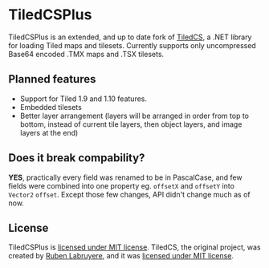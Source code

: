 # TiledCSPlus

TiledCSPlus is an extended, and up to date fork of [TiledCS](https://github.com/TheBoneJarmer/TiledCS), a .NET library for loading Tiled maps and tilesets. Currently supports only uncompressed Base64 encoded .TMX maps and .TSX tilesets.

## Planned features
* Support for Tiled 1.9 and 1.10 features.
* Embedded tilesets
* Better layer arrangement (layers will be arranged in order from top to bottom, instead of current tile layers, then object layers, and image layers at the end)

## Does it break compability?
**YES**, practically every field was renamed to be in PascalCase, and few fields were combined into one property eg. `offsetX` and `offsetY` into `Vector2` `offset`. Except those few changes, API didn't change much as of now.

## License
TiledCSPlus is [licensed under MIT license](LICENSE). TiledCS, the original project, was created by [Ruben Labruyere](https://github.com/TheBoneJarmer), and it was [licensed under MIT license](LICENSE_orig).